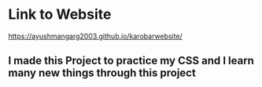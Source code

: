 # Link to Website
https://ayushmangarg2003.github.io/karobarwebsite/

## I made this Project to practice my CSS and I learn many new things through this project

